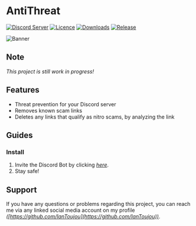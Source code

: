 # AntiThreat

[![Discord Server](https://img.shields.io/discord/803708765265985587?color=5865F2&label=Discord&logo=discord&logoColor=white)](https://discord.com/invite/eVCWjm38cG)
[![Licence](https://img.shields.io/github/license/IanToujou/Gateway-Edge?label=License)](https://github.com/IanToujou/Gateway-Edge/releases/tag/latest)
[![Downloads](https://img.shields.io/github/downloads/IanToujou/Gateway-Edge/total?color=valid&label=Downloads)](https://github.com/IanToujou/Gateway-Edge/releases/tag/latest)
[![Release](https://img.shields.io/github/v/release/IanToujou/Gateway-Edge?label=Release)](https://github.com/IanToujou/Gateway-Edge/releases/latest)

![Banner](https://user-images.githubusercontent.com/44029196/152443208-e34e89c2-1460-433f-91f5-98c9eaf0b7f1.png)

## Note

*This project is still work in progress!*

## Features

* Threat prevention for your Discord server
* Removes known scam links
* Deletes any links that qualify as nitro scams, by analyzing the link

## Guides

### Install

1. Invite the Discord Bot by clicking *[here](https://discord.com/api/oauth2/authorize?client_id=938195003631628320&permissions=10240&scope=bot%20applications.commands)*.
2. Stay safe!

## Support

If you have any questions or problems regarding this project, you can reach me
via any linked social media account on my profile *([https://github.com/IanToujou](https://github.com/IanToujou))*.
